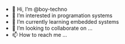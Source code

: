 - 👋 Hi, I’m @boy-techno
- 👀 I’m interested in programation systems
- 🌱 I’m currently learning embedded systems
- 💞️ I’m looking to collaborate on ...
- 📫 How to reach me ...

<!---
boy-techno/boy-techno is a ✨ special ✨ repository because its `README.md` (this file) appears on your GitHub profile.
You can click the Preview link to take a look at your changes.
--->

